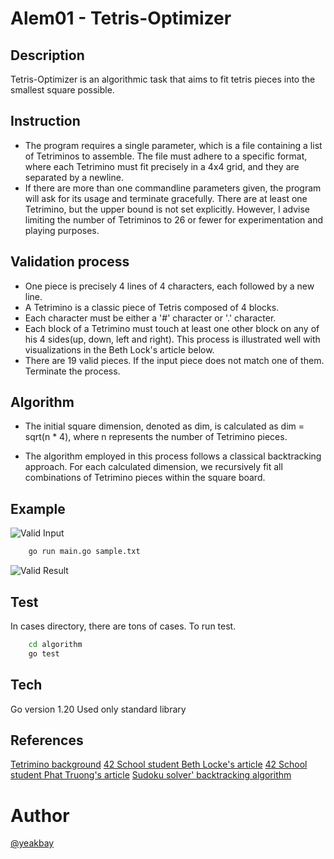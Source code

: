 # Alem01 - Tetris-Optimizer

## Description
Tetris-Optimizer is an algorithmic task that aims to fit tetris pieces into the smallest square possible.

## Instruction
* The program requires a single parameter, which is a file containing a list of Tetriminos to assemble. The file must adhere to a specific format, where each Tetrimino must fit precisely in a 4x4 grid, and they are separated by a newline.
* If there are more than one commandline parameters given, the program will ask for its usage and terminate gracefully. There are at least one Tetrimino, but the upper bound is not set explicitly. However, I advise limiting the number of Tetriminos to 26 or fewer for experimentation and playing purposes.

## Validation process
* One piece is precisely 4 lines of 4 characters, each followed by a new line.
* A Tetrimino is a classic piece of Tetris composed of 4 blocks.
* Each character must be either a '#' character or '.' character.
* Each block of a Tetrimino must touch at least one other block on any of his 4 sides(up, down, left and right). This process is illustrated well with visualizations in the Beth Lock's article below.
* There are 19 valid pieces. If the input piece does not match one of them. Terminate the process.


## Algorithm
- The initial square dimension, denoted as dim, is calculated as dim = sqrt(n * 4), where n represents the number of Tetrimino pieces.

- The algorithm employed in this process follows a classical backtracking approach. For each calculated dimension, we recursively fit all combinations of Tetrimino pieces within the square board.
## Example
![Valid Input](https://01.alem.school/git/yeakbay/tetris-optimizer/workfiles/ex1.png?raw=true)

```bash
    go run main.go sample.txt
```
![Valid Result](https://01.alem.school/git/yeakbay/tetris-optimizer/workfiles/res1.png?raw=true)

## Test
In cases directory, there are tons of cases.
To run test.
```bash
    cd algorithm
    go test
```

## Tech
Go version 1.20
Used only standard library
## References
[Tetrimino background](https://en.wikipedia.org/wiki/Tetromino)
[42 School student Beth Locke's article](https://medium.com/@bethnenniger/fillit-solving-for-the-smallest-square-of-tetrominos-c6316004f909)
[42 School student Phat Truong's article](https://medium.com/@phtruong42/42-project-fillit-ffd0ce54223e)
[Sudoku solver' backtracking algorithm](https://www-geeksforgeeks-org.cdn.ampproject.org/c/s/www.geeksforgeeks.org/sudoku-backtracking-7/amp/)

# Author
[@yeakbay](https://01.alem.school/git/yeakbay)